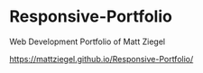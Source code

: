 # Responsive-Portfolio

Web Development Portfolio of Matt Ziegel

https://mattziegel.github.io/Responsive-Portfolio/